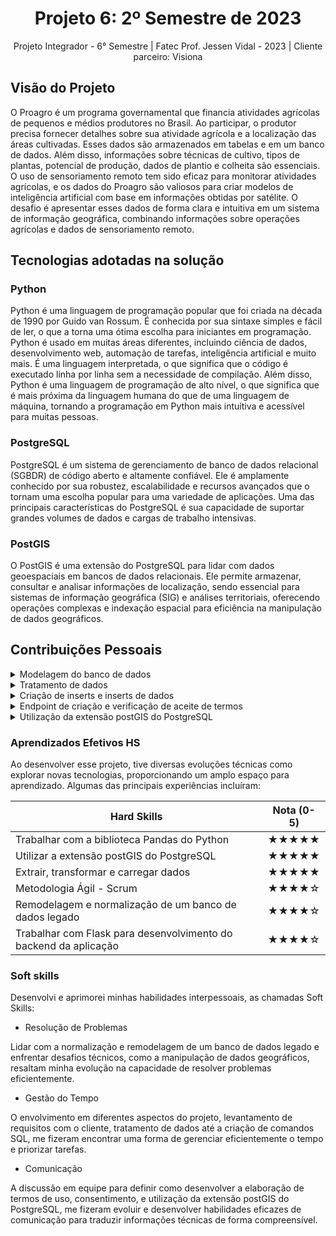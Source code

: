 <h1 align="center"> Projeto 6: 2º Semestre de 2023 </h1>

<div align="center"> Projeto Integrador - 6° Semestre | Fatec Prof. Jessen Vidal - 2023 | Cliente parceiro: Visiona </div>

## Visão do Projeto

O Proagro é um programa governamental que financia atividades agrícolas de pequenos e médios produtores no Brasil. Ao participar, o produtor precisa fornecer detalhes sobre sua atividade agrícola e a localização das áreas cultivadas. Esses dados são armazenados em tabelas e em um banco de dados. Além disso, informações sobre técnicas de cultivo, tipos de plantas, potencial de produção, dados de plantio e colheita são essenciais. O uso de sensoriamento remoto tem sido eficaz para monitorar atividades agrícolas, e os dados do Proagro são valiosos para criar modelos de inteligência artificial com base em informações obtidas por satélite. O desafio é apresentar esses dados de forma clara e intuitiva em um sistema de informação geográfica, combinando informações sobre operações agrícolas e dados de sensoriamento remoto.

## Tecnologias adotadas na solução

### Python

Python é uma linguagem de programação popular que foi criada na década de 1990 por Guido van Rossum. É conhecida por sua sintaxe simples e fácil de ler, o que a torna uma ótima escolha para iniciantes em programação. Python é usado em muitas áreas diferentes, incluindo ciência de dados, desenvolvimento web, automação de tarefas, inteligência artificial e muito mais. É uma linguagem interpretada, o que significa que o código é executado linha por linha sem a necessidade de compilação. Além disso, Python é uma linguagem de programação de alto nível, o que significa que é mais próxima da linguagem humana do que de uma linguagem de máquina, tornando a programação em Python mais intuitiva e acessível para muitas pessoas.

### PostgreSQL

PostgreSQL é um sistema de gerenciamento de banco de dados relacional (SGBDR) de código aberto e altamente confiável. Ele é amplamente conhecido por sua robustez, escalabilidade e recursos avançados que o tornam uma escolha popular para uma variedade de aplicações. Uma das principais características do PostgreSQL é sua capacidade de suportar grandes volumes de dados e cargas de trabalho intensivas.


### PostGIS
O PostGIS é uma extensão do PostgreSQL para lidar com dados geoespaciais em bancos de dados relacionais. Ele permite armazenar, consultar e analisar informações de localização, sendo essencial para sistemas de informação geográfica (SIG) e análises territoriais, oferecendo operações complexas e indexação espacial para eficiência na manipulação de dados geográficos.

## Contribuições Pessoais

 <details>
<summary> Modelagem do banco de dados </summary>
<br></br>
     
Durante o projeto, minha principal contribuição consistiu na execução do extração, tratamento e carregamento de dados. O cliente nos forneceu os dados do banco por meio de arquivos .csv, juntamente com a modelagem atual do banco de dados. Inicialmente, realizei uma análise da modelagem, procedendo com a normalização e remodelagem do banco, focando em trazer apenas informações que fossem relevantes para o negócio. 

<br></br>
<img src="https://i.ibb.co/2hyqpXV/mer-3.png" alt="mer-3" border="0">

</details>


 <details>
<summary> Tratamento de dados </summary>
<br></br>

Após essa fase, me dediquei ao tratamento dos dados, utilizando a biblioteca Pandas para filtrar exclusivamente as informações relacionadas à cultura de SOJA, uma vez que esses dados eram cruciais para atender às exigências da regra de negócio de nossa aplicação.
````
import pandas as pd
produtos = pd.read_csv(r'../../data/Produto.csv', encoding='ISO-8859-1')
soja = produtos[produtos['DESCRICAO'] == 'SOJA']`

empreendimento = pd.read_csv(r'../../data/Empreendimento.csv', sep=';', encoding='ISO-8859-1')
cod_empreendimento =  empreendimento[empreendimento['PRODUTO'] == 'SOJA']

sicor_cop_basico = pd.read_csv("C:/Users/leall/OneDrive/Área de Trabalho/02_TABS_BASICAS_OPERACAO_CREDITO_RURAL_PROAGRO_RECURSOS_PUBLICOS_PRIVADOS/SICOR_COP_BASICO.csv", sep=';', encoding='ISO-8859-1')
sicor_cop_basico = sicor_cop_basico.drop(columns=['DT_FIM_COLHEITA', 'DT_FIM_PLANTIO', 'DT_INICIO_PLANTIO', 'DT_INICIO_COLHEITA'])

merged = ref_bacen.merge(sicor_cop_basico, on=['REF_BACEN', 'NU_ORDEM'], how='inner')

glebas = pd.read_csv(r'C:/Users/leall/OneDrive/Área de Trabalho/03_TABS_COMP_BASICAS_OPERACOES_CREDITO_RURAL_PROAGRO_RECURSOS_PUB/Glebas.csv', sep=';', encoding='ISO-8859-1')
glebas_soja = glebas[(glebas['REF_BACEN'].isin(set(merged['REF_BACEN']))) & (glebas['NU_ORDEM'].isin(set(merged['NU_ORDEM'])))]
````


</details>

 <details>
<summary> Criação de inserts e inserts de dados </summary>
<br></br>
     

Posteriormente, após concluir o tratamento dos dados, realizei a criação dos comandos de INSERT dos dados no novo banco que fora criado.
````
with open('C:/Users/leall/OneDrive/Área de Trabalho/api-lara/GeoForesight-back/database/insert_postgres/insert_op.sql', 'w') as file:

    for index, row in df.iterrows():
        ref_bacen = str(row['ref_bacen'])
        nu_ordem = str(row['nu_ordem'])
        inicio_plantio = row['inicio_plantio']
        final_plantio = row['final_plantio']
        inicio_colheita = row['inicio_colheita']
        final_colheita = row['final_colheita']
        data_vencimento = row['data_vencimento']
        idempreendimento = row['idempreendimento']
        idevento = row['idevento']
        idsolo = row['idsolo']
        idirrigacao = row['idirrigacao']
        idciclo = row['idciclo']
        idgrao = row['idgrao']
        idcultivar = row['idcultivar']
        idprograma = row['idprograma']
        estado = row['estado']

        
        dataframe = query = f"INSERT INTO PUBLIC.operacao_credito_estadual(ref_bacen, nu_ordem, inicio_plantio, final_plantio, inicio_colheita, final_colheita, data_vencimento, idempreendimento, idevento, idsolo, idirrigacao, idciclo, idgrao, idcultivar, idprograma, estado) VALUES ('{ref_bacen}', '{nu_ordem}', '{inicio_plantio}', '{final_plantio}', '{inicio_colheita}', '{final_colheita}', '{data_vencimento}', {idempreendimento}, {idevento}, {idsolo}, {idirrigacao}, {idciclo}, {idgrao}, {idcultivar}, {idprograma}, '{estado}');\n"
        file.write(query)
````
</details>

 <details>
<summary> Endpoint de criação e verificação de aceite de termos </summary>
<br></br>

Desempenhei um papel fundamental na implementação de alguns conceitos da Lei Geral de Proteção de Dados (LGPD) no backend da aplicação. Isso envolveu a elaboração de termos de uso e consentimento, a validação do aceite desses termos e a modificação da permissão concedida.

````
@app.route('/verificar_aceitacao', methods=['GET'])
@jwt_required()
def verificar_aceitacao():
    current_user = get_jwt_identity()

    query = text(f"""
         SELECT id_user, au.id_termo, tt.id_tipo, tt.tipo_desc ,data_aceitacao, au.aceite
FROM aceitacao_usuario AS au
join public.user as u on u.id = au.id_user 
JOIN termos AS t ON t.id = au.id_termo
JOIN tipo_termos AS tt ON tt.id_tipo = tt.id_tipo
            WHERE au.aceite = True
            AND au.data_aceitacao = ( SELECT MAX(data_aceitacao)
            FROM aceitacao_usuario
            WHERE id_user =:current_user);
    """)

    result = db.session.execute(query, {'current_user': current_user})

    
    termos_aceitos = []
    for row in result:
        termos_aceitos.append({
            'id_user': row[0],
            'id_termo': row[1],
            'id_tipo': row[2],
            'tipo_desc': row[3],
            'data_aceitacao': row[4].isoformat(),
            'aceite': row[5]
        })
    print(termos_aceitos)

    if termos_aceitos:
        return jsonify({'termos_aceitos': termos_aceitos})
    else:
        return jsonify({'message': 'Nenhum termo aceito encontrado'}), 404

````
</details>

<details>
<summary>Utilização da extensão postGIS do PostgreSQL </summary>
<br></br>
Também tive a oportunidade de aprender como utilizar a extensão postGIS do PostgreSQL, que cria primeiramente tabelas com colunas espaciais, e entender como é feito um insert de dados geográficos. Por exemplo, na criação da coluna "coordenadas" é utilizado o tipo geography(Point,4326), que é utilizado para armazenar informações geográficas no formato Point usando o sistema de referência espacial WGS 84 (SRID 4326). 
<br></br>

````
CREATE TABLE IF NOT EXISTS public.glebas
(
    idgleba integer SERIAL,
    ref_bacen numeric,
    nu_ordem numeric,
    longitude character varying(255) COLLATE pg_catalog."default",
    latitude character varying(255) COLLATE pg_catalog."default",
    coordenadas geography(Point,4326),
    altitude numeric,
    nu_ponto numeric,
    nu_identificador numeric,
    nu_indice numeric,
    CONSTRAINT glebas_pkey PRIMARY KEY (idgleba),
    CONSTRAINT glebas_ref_bacen_nu_ordem_fkey FOREIGN KEY (nu_ordem, ref_bacen)
        REFERENCES public.operacao_credito_estadual (nu_ordem, ref_bacen) MATCH SIMPLE
        ON UPDATE NO ACTION
        ON DELETE NO ACTION
)
````
Já para criar um insert é necessário utilizar a função ST_GeogFromText que cria um ponto em um espaço bidimensional usando as coordenadas, gerando um dado geográfico.
````
INSERT INTO PUBLIC.GLEBAS(REF_BACEN,  NU_ORDEM, LONGITUDE, LATITUDE,  COORDENADAS, ALTITUDE, NU_PONTO,NU_IDENTIFICADOR) VALUES('513678782','1',-52.2909909,-27.7581412,ST_GeogFromText('POINT(-52.2909909 -27.7581412)'),0,29,1);
````

</details>

###  Aprendizados Efetivos HS

Ao desenvolver esse projeto, tive diversas evoluções técnicas como explorar novas tecnologias, proporcionando um amplo espaço para aprendizado. Algumas das principais experiências incluíram:

| Hard Skills                           | Nota (0-5) |
|--------------------------------------|-------------|
| Trabalhar com a biblioteca Pandas do Python   | ★★★★★ |
| Utilizar a extensão postGIS do PostgreSQL   |★★★★★|
| Extrair, transformar e carregar dados             |★★★★★|
| Metodologia Ágil - Scrum             | ★★★★☆ |
|Remodelagem e normalização de um banco de dados legado        |★★★★☆|
| Trabalhar com Flask para desenvolvimento do backend da aplicação|★★★★☆ |

### Soft skills


Desenvolvi e aprimorei minhas habilidades interpessoais, as chamadas Soft Skills:

- Resolução de Problemas 

Lidar com a normalização e remodelagem de um banco de dados legado e enfrentar desafios técnicos, como a manipulação de dados geográficos, resaltam minha evolução na capacidade de resolver problemas eficientemente. 

- Gestão do Tempo

O envolvimento em diferentes aspectos do projeto, levantamento de requisitos com o cliente, tratamento de dados até a criação de comandos SQL, me fizeram encontrar uma forma de gerenciar eficientemente o tempo e priorizar tarefas.


- Comunicação
  
A discussão em equipe para definir como desenvolver a elaboração de termos de uso, consentimento, e utilização da extensão postGIS do PostgreSQL, me fizeram evoluir e desenvolver habilidades eficazes de comunicação para traduzir informações técnicas de forma compreensível.

